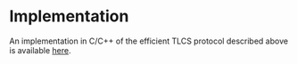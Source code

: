 # Implementation

An implementation in C/C++ of the efficient TLCS protocol described above is available [here](https://github.com/aragonzkresearch/tlcs-c).